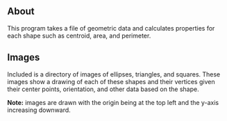 ## About

This program takes a file of geometric data and calculates properties for each shape such as centroid, area, and perimeter.

## Images

Included is a directory of images of ellipses, triangles, and squares. These images show a drawing of each of these shapes and their vertices
given their center points, orientation, and other data based on the shape.

**Note:** images are drawn with the origin being at the top left and the y-axis increasing 
downward.
